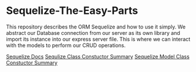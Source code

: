 # Sequelize-The-Easy-Parts
This repository describes the ORM Sequelize and how to use it simply. We abstract our Database connection from our server as its own library and import its instance into our express server file. This is where we can interact with the models to perform our CRUD operations.

[Sequelize Docs](https://sequelize.org/docs/v6/getting-started/)
[Sequlize Class Constuctor Summary](https://sequelize.org/api/v6/class/src/sequelize.js~sequelize)
[Sequelize Model Class Constuctor Summary](https://sequelize.org/api/v6/class/src/model.js~model)
